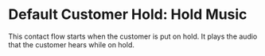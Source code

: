 # Default Customer Hold: Hold Music<a name="default-customer-hold"></a>

This contact flow starts when the customer is put on hold\. It plays the audio that the customer hears while on hold\. 